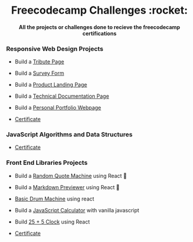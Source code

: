 <h1 align='center'>Freecodecamp Challenges :rocket:</h1>
<h4 align ='center'>All the projects or challenges done to recieve the freecodecamp certifications</h4>


### Responsive Web Design Projects

* Build a [Tribute Page](https://codepen.io/Mishra121/pen/xxwYMyG)

* Build a [Survey Form](https://codepen.io/Mishra121/pen/NWGymMR)

* Build a [Product Landing Page](https://codepen.io/Mishra121/pen/oNjERKY) 

* Build a [Technical Documentation Page](https://codepen.io/Mishra121/pen/wvKmLjQ) 

* Build a [Personal Portfolio Webpage](https://codepen.io/Mishra121/pen/GRpxVdb)

* [Certificate](https://www.freecodecamp.org/certification/mishra121/responsive-web-design)


### JavaScript Algorithms and Data Structures 

* [Certificate](https://www.freecodecamp.org/certification/mishra121/javascript-algorithms-and-data-structures)


### Front End Libraries Projects

* Build a [Random Quote Machine](https://codepen.io/Mishra121/full/jOqKadZ) using React :dizzy:

* Build a [Markdown Previewer](https://codepen.io/Mishra121/pen/BaKOaBe) using React :memo:

* [Basic Drum Machine](https://codepen.io/Mishra121/pen/eYZQMxB) using react

* Build a [JavaScript Calculator](https://codepen.io/Mishra121/full/yLOwwQG) with vanilla javascript 

* Build [25 + 5 Clock](https://codepen.io/Mishra121/full/BazaMwd) using React

* [Certificate](https://www.freecodecamp.org/certification/mishra121/front-end-libraries)